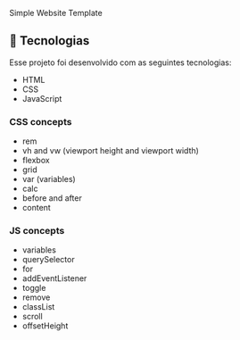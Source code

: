 Simple Website Template

## 🚀 Tecnologias

Esse projeto foi desenvolvido com as seguintes tecnologias:

- HTML
- CSS
- JavaScript

### CSS concepts

- rem
- vh and vw (viewport height and viewport width)
- flexbox
- grid
- var (variables)
- calc
- before and after
- content


### JS concepts

- variables
- querySelector
- for
- addEventListener
- toggle
- remove
- classList
- scroll
- offsetHeight